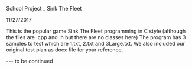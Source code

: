 School Project _ Sink The Fleet

11/27/2017

This is the popular game Sink The Fleet programming in C style (although the files are .cpp and .h but there are no classes here)
The program has 3 samples to test which are 1.txt, 2.txt and 3Large.txt. We also included our original test plan as docx file for your reference.

--- to be continued
